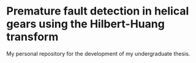 # Premature fault detection in helical gears using the Hilbert-Huang transform

My personal repository for the development of my undergraduate thesis.
